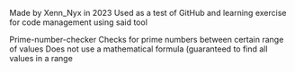 Made by Xenn_Nyx in 2023
Used as a test of GitHub and learning exercise for code management using said tool

Prime-number-checker
Checks for prime numbers between certain range of values
Does not use a mathematical formula (guaranteed to find all values in a range
